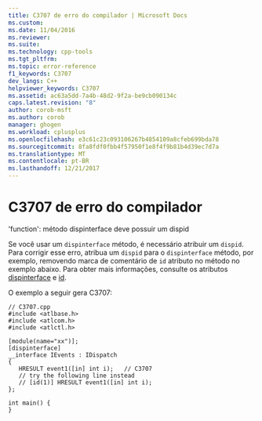 ```yaml
---
title: C3707 de erro do compilador | Microsoft Docs
ms.custom: 
ms.date: 11/04/2016
ms.reviewer: 
ms.suite: 
ms.technology: cpp-tools
ms.tgt_pltfrm: 
ms.topic: error-reference
f1_keywords: C3707
dev_langs: C++
helpviewer_keywords: C3707
ms.assetid: ac63a5dd-7a4b-48d2-9f2a-be9cb090134c
caps.latest.revision: "8"
author: corob-msft
ms.author: corob
manager: ghogen
ms.workload: cplusplus
ms.openlocfilehash: e3c61c23c093106267b4854109a8cfeb699bda78
ms.sourcegitcommit: 8fa8fdf0fbb4f57950f1e8f4f9b81b4d39ec7d7a
ms.translationtype: MT
ms.contentlocale: pt-BR
ms.lasthandoff: 12/21/2017
---
```

# <a name="compiler-error-c3707"></a>C3707 de erro do compilador
'function': método dispinterface deve possuir um dispid  
  
 Se você usar um `dispinterface` método, é necessário atribuir um `dispid`. Para corrigir esse erro, atribua um `dispid` para o `dispinterface` método, por exemplo, removendo marca de comentário de `id` atributo no método no exemplo abaixo. Para obter mais informações, consulte os atributos [dispinterface](../../windows/dispinterface.md) e [id](../../windows/id.md).  
  
 O exemplo a seguir gera C3707:  
  
```  
// C3707.cpp  
#include <atlbase.h>  
#include <atlcom.h>  
#include <atlctl.h>  
  
[module(name="xx")];  
[dispinterface]  
__interface IEvents : IDispatch  
{  
   HRESULT event1([in] int i);   // C3707  
   // try the following line instead  
   // [id(1)] HRESULT event1([in] int i);  
};  
  
int main() {  
}  
```